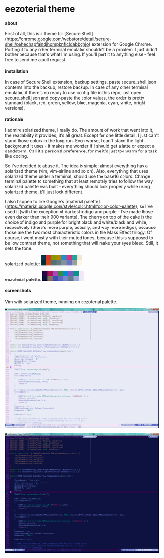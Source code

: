 eezoterial theme
================

#### about ####

First of all, this is a theme for [Secure Shell] (<https://chrome.google.com/webstore/detail/secure-shell/pnhechapfaindjhompbnflcldabbghjo>) extension for Google Chrome. Porting it to any other terminal emulator shouldn't be a problem, I just didn't bother because that's what I'm using. If you'll port it to anything else - feel free to send me a pull request.

#### installation ####

In case of Secure Shell extension, backup settings, paste secure_shell.json contents into the backup, restore backup.
In case of any other terminal emulator, if there's no ready to use config file in this repo, just open secure_shell.json and copy-paste the color values, the order is pretty standard (black, red, green, yellow, blue, magenta, cyan, white, bright versions).

#### rationale ####

I admire solarized theme, I really do. The amount of work that went into it, the readability it provides, it's all great. Except for one little detail: I just can't stand those colors in the long run. Even worse, I can't stand the light background it uses - it makes me wonder if I should get a latte or expect a sandstorm. Call it a personal preference, for me it's just too warm for a task like coding.

So i've decided to abuse it. The idea is simple: almost everything has a solarized theme (vim, vim-airline and so on). Also, everything that uses solarized theme under a terminal, should use the base16 colors. Change terminal palette to something that at least remotely tries to follow the way solarized palette was built - everything should look properly while using solarized theme, it'll just look different.

I also happen to like Google's [material palette] (<https://material.google.com/style/color.html#color-color-palette>), so I've used it (with the exception of darkest indigo and purple - I've made those even darker than their 900 variants). The cherry on top of the cake is the choice of indigo and purple for bright black and white/black and white, respectively (there's more purple, actually, and way more indigo), because those are the two most characteristic colors in the Mass Effect trilogy. Of course, i went mostly with their muted tones, because this is supposed to be low contrast theme, not something that will make your eyes bleed. Still, it sets the tone.

solarized palette:
![solarized](/images/base16_solarized.png?raw=true)

eezoterial palette:
![eezoterial](/images/base16_eezoterial.png?raw=true)

#### screenshots ####

Vim with solarized theme, running on eezoterial palette.

![light](/images/eezoterial_vim_light.png?raw=true)

![dark](/images/eezoterial_vim_dark.png?raw=true)
